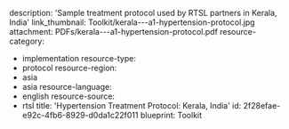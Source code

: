 description: 'Sample treatment protocol used by RTSL partners in Kerala, India'
link_thumbnail: Toolkit/kerala---a1-hypertension-protocol.jpg
attachment: PDFs/kerala---a1-hypertension-protocol.pdf
resource-category:
  - implementation
resource-type:
  - protocol
resource-region:
  - asia
  - asia
resource-language:
  - english
resource-source:
  - rtsl
title: 'Hypertension Treatment Protocol: Kerala, India'
id: 2f28efae-e92c-4fb6-8929-d0da1c22f011
blueprint: Toolkit
